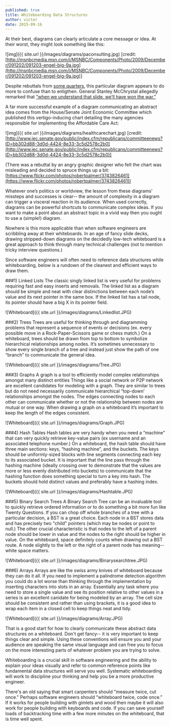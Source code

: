 ```yaml
---
published: true
title: Whiteboarding Data Structures
author: victor
date: 2015-09-16
---
```

At their best, diagrams can clearly articulate a core message or idea. At their worst, they might look something like this:

![img]({{ site.url }}/images/diagrams/paconsulting.jpg)
[credit: [http://msnbcmedia.msn.com/i/MSNBC/Components/Photo/2009/December/091202/091203-engel-big-9a.jpg](http://msnbcmedia.msn.com/i/MSNBC/Components/Photo/2009/December/091202/091203-engel-big-9a.jpg)]


Despite rebuttals from [some quarters](http://sdwise.com/2013/07/hey-new-york-times-a-causal-loop-diagram-is-not-a-powerpoint-fail/), this particular diagram appears to do more to confuse than to enligthen. General Stanley McChrystal allegedly remarked that  [“when we understand that slide, we’ll have won the war.”](http://www.nytimes.com/210/04/27/world/27powerpoint.html?_r=0)

A far more successful example of a diagram communicating an abstract idea comes from the House/Senate Joint Economic Committee which published this vertigo-inducing chart detailing the many agencies responsible for implementing the Affordable Care Act:

![img]({{ site.url }}/images/diagrams/healthcarechart.jpg)
[credit: [http://www.jec.senate.gov/public/index.cfm/republicans/committeenews?ID=bb302d88-3d0d-4424-8e33-3c5d2578c2b0](http://www.jec.senate.gov/public/index.cfm/republicans/committeenews?ID=bb302d88-3d0d-4424-8e33-3c5d2578c2b0)]

(There was a rebuttal by an angry graphic designer who felt the chart was misleading and decided to spruce things up a bit: [https://www.flickr.com/photos/robertpalmer/3743826461](https://www.flickr.com/photos/robertpalmer/3743826461))

Whatever one’s politics or worldview, the lesson from these diagrams' missteps and successes is clear-- the amount of complexity in a diagram can trigger a visceral reaction in its audience. When used correctly, diagrams can be powerful shortcuts to communicate complex ideas. If you want to make a point about an abstract topic in a vivid way then you ought to use a (simple!) diagram. 

Nowhere is this more applicable than when software engineers are scribbling away at their whiteboards. In an age of fancy slide decks, drawing stripped-down diagrams on the decidedly low-tech whiteboard is a great approach to think through many technical challenges (not to mention tricky interview questions.) 

Since software engineers will often need to reference data structures while whiteboarding, below is a rundown of the cleanest and efficient ways to draw them.

###1) Linked Lists
The classic singly linked list is very useful for problems requiring fast and easy inserts and removals. The linked list as a diagram should be simple and neat with clear distinctions between each node’s value and its next pointer in the same box. If the linked list has a tail node, its pointer should have a big X in its pointer field.

![Whiteboard]({{ site.url }}/images/diagrams/Linkedlist.JPG)

###2) Trees
Trees are useful for thinking through and diagramming problems that represent a sequence of events or decisions (ex. every possible move in a Rock-Paper-Scissors game or chess match.) On a whiteboard, trees should be drawn from top to bottom to symbolize hierarchical relationships among nodes. It’s sometimes unnecessary to show every single branch of a tree and instead just show the path of one “branch” to communicate the general idea. 

![Whiteboard]({{ site.url }}/images/diagrams/Tree.JPG)

###3) Graphs
A graph is a tool to efficiently model complex relationships amongst many distinct entities Things like a social network or P2P network are excellent candidates for modeling with a graph. They are similar to trees but do not need necessarily communicate hierarchical “top-down’ relationships amongst the nodes. The edges connecting nodes to each other can communicate whether or not the relationship between nodes are mutual or one way. When drawing a graph on a whiteboard it’s important to keep the length of the edges consistent.

![Whiteboard]({{ site.url }}/images/diagrams/Graph.JPG)


###4) Hash Tables
Hash tables are very handy when you need a “machine” that can very quickly retrieve key-value pairs (ex username and an associated telephone number.) On a whiteboard, the hash table should have three main sections: keys, “hashing machine”, and the buckets. The keys should be uniformly-sized blocks with line segments connecting each key to its associated bucket. It is important that the line pass through the hashing machine (ideally crossing over to demonstrate that the values are more or less evenly distributed into buckets) to communicate that the hashing function does something special to turn a key into hash. The buckets should hold distinct values and preferably have a hashing index.

![Whiteboard]({{ site.url }}/images/diagrams/Hashtable.JPG)





###5) Binary Search Trees
A Binary Search Tree can be an invaluable tool to quickly retrieve ordered information or to do something a bit more fun like Twenty Questions. If you can chop off whole branches of a tree with a particular decision, a BST is a great choice. Each node in a BST stores data and has precisely two "child" pointers (which may be nodes or point to null.) The other crucial characteristic is that nodes to the left of a parent node should be lower in value and the nodes to the right should be higher in value. On the whiteboard, space definitely counts when drawing out a BST route. A node slightly to the left or the right of a parent node has meaning-- white space matters.

![Whiteboard]({{ site.url }}/images/diagrams/Binarysearchtree.JPG)


###6) Arrays
Arrays are like the swiss army knives of whiteboard because they can do it all. If you need to implement a palindrome detection algorithm you could do a lot worse than thinking through the implementation by inserting characters into slots in an array. Essentially any task where you need to store a single value and see its position relative to other values in a series is an excellent canidate for being modeled by an array. The cell size should be consistent and rather than using brackets, it is a good idea to wrap each item in a closed cell to keep things neat and tidy.

![Whiteboard]({{ site.url }}/images/diagrams/Array.JPG)

That is a good start for how to clearly communicate these abstract data structures on a whiteboard. Don't get fancy-- it is very important to keep things clear and simple. Using these conventions will ensure you and your audience are speaking the same visual language and can free you to focus on the more interesting parts of whatever problem you are trying to solve.

Whiteboarding is a crucial skill in software engineering and the ability to explain your ideas visually and refer to common reference points like fundamental data structures will serve you well. Systematic whiteboarding will work to discipline your thinking and help you be a more productive engineer. 

There's an old saying that smart carpenters should "measure twice, cut once." Perhaps software engineers should “whiteboard twice, code once.” If it works for people building with gimlets and wood then maybe it will also work for people building with keyboards and code. If you can save yourself loads of backtracking time with a few more minutes on the whiteboard, that is time well spent.

